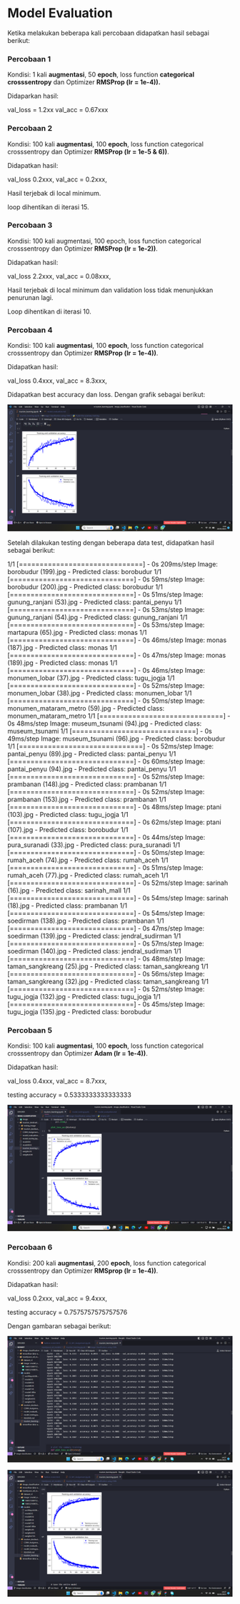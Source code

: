 # Model Evaluation

Ketika melakukan beberapa kali percobaan didapatkan hasil sebagai berikut:

### Percobaan 1

Kondisi: 1 kali **augmentasi**, 50 **epoch**, loss function **categorical crosssentropy** dan Optimizer **RMSProp (lr = 1e-4)).**

Didaparkan hasil:

val_loss = 1.2xx	val_acc = 0.67xxx

### Percobaan 2

Kondisi: 100 kali **augmentasi**, 100 **epoch**, loss function categorical crosssentropy dan Optimizer **RMSProp (lr = 1e-5 & 6))**.

Didapatkan hasil:

val_loss 0.2xxx,	val_acc = 0.2xxx,

Hasil terjebak di local minimum.

loop dihentikan di iterasi 15.

### Percobaan 3

Kondisi: 100 kali augmentasi, 100 epoch, loss function categorical crosssentropy dan Optimizer **RMSProp (lr = 1e-2))**.

Didapatkan hasil:

val_loss 2.2xxx,	val_acc = 0.08xxx,

Hasil terjebak di local minimum dan validation loss tidak menunjukkan penurunan lagi.

Loop dihentikan di iterasi 10.

### Percobaan 4

Kondisi: 100 kali **augmentasi**, 100 **epoch**, loss function categorical crosssentropy dan Optimizer **RMSProp (lr = 1e-4))**.

Didapatkan hasil:

val_loss 0.4xxx,	val_acc = 8.3xxx,

Didapatkan best accuracy dan loss. Dengan grafik sebagai berikut:

![1685313897121](image/model_evaluatiion/1685313897121.png)

Setelah dilakukan testing dengan beberapa data test, didapatkan hasil sebagai berikut:

1/1 [==============================] - 0s 209ms/step
Image: borobudur (199).jpg - Predicted class: borobudur
1/1 [==============================] - 0s 59ms/step
Image: borobudur (200).jpg - Predicted class: borobudur
1/1 [==============================] - 0s 51ms/step
Image: gunung_ranjani (53).jpg - Predicted class: pantai_penyu
1/1 [==============================] - 0s 53ms/step
Image: gunung_ranjani (54).jpg - Predicted class: gunung_ranjani
1/1 [==============================] - 0s 53ms/step
Image: martapura (65).jpg - Predicted class: monas
1/1 [==============================] - 0s 46ms/step
Image: monas (187).jpg - Predicted class: monas
1/1 [==============================] - 0s 47ms/step
Image: monas (189).jpg - Predicted class: monas
1/1 [==============================] - 0s 46ms/step
Image: monumen_lobar (37).jpg - Predicted class: tugu_jogja
1/1 [==============================] - 0s 52ms/step
Image: monumen_lobar (38).jpg - Predicted class: monumen_lobar
1/1 [==============================] - 0s 50ms/step
Image: monumen_mataram_metro (59).jpg - Predicted class: monumen_mataram_metro
1/1 [==============================] - 0s 48ms/step
Image: museum_tsunami (94).jpg - Predicted class: museum_tsunami
1/1 [==============================] - 0s 49ms/step
Image: museum_tsunami (96).jpg - Predicted class: borobudur
1/1 [==============================] - 0s 52ms/step
Image: pantai_penyu (89).jpg - Predicted class: pantai_penyu
1/1 [==============================] - 0s 60ms/step
Image: pantai_penyu (94).jpg - Predicted class: pantai_penyu
1/1 [==============================] - 0s 52ms/step
Image: prambanan (148).jpg - Predicted class: prambanan
1/1 [==============================] - 0s 52ms/step
Image: prambanan (153).jpg - Predicted class: prambanan
1/1 [==============================] - 0s 48ms/step
Image: ptani (103).jpg - Predicted class: tugu_jogja
1/1 [==============================] - 0s 62ms/step
Image: ptani (107).jpg - Predicted class: borobudur
1/1 [==============================] - 0s 44ms/step
Image: pura_suranadi (33).jpg - Predicted class: pura_suranadi
1/1 [==============================] - 0s 50ms/step
Image: rumah_aceh (74).jpg - Predicted class: rumah_aceh
1/1 [==============================] - 0s 51ms/step
Image: rumah_aceh (77).jpg - Predicted class: rumah_aceh
1/1 [==============================] - 0s 52ms/step
Image: sarinah (16).jpg - Predicted class: sarinah_mall
1/1 [==============================] - 0s 54ms/step
Image: sarinah (18).jpg - Predicted class: prambanan
1/1 [==============================] - 0s 54ms/step
Image: soedirman (138).jpg - Predicted class: prambanan
1/1 [==============================] - 0s 47ms/step
Image: soedirman (139).jpg - Predicted class: jendral_sudirman
1/1 [==============================] - 0s 57ms/step
Image: soedirman (140).jpg - Predicted class: jendral_sudirman
1/1 [==============================] - 0s 48ms/step
Image: taman_sangkreang (25).jpg - Predicted class: taman_sangkreang
1/1 [==============================] - 0s 56ms/step
Image: taman_sangkreang (32).jpg - Predicted class: taman_sangkreang
1/1 [==============================] - 0s 52ms/step
Image: tugu_jogja (132).jpg - Predicted class: tugu_jogja
1/1 [==============================] - 0s 45ms/step
Image: tugu_jogja (135).jpg - Predicted class: borobudur

### Percobaan 5

Kondisi: 100 kali **augmentasi**, 100 **epoch**, loss function categorical crosssentropy dan Optimizer **Adam (lr = 1e-4))**.

Didapatkan hasil:

val_loss 0.4xxx,	val_acc = 8.7xxx,

testing accuracy = 0.5333333333333333

![1685321690558](image/model_evaluatiion/1685321690558.png)


### Percobaan 6

Kondisi: 200 kali **augmentasi**, 200 **epoch**, loss function categorical crosssentropy dan Optimizer **RMSprop (lr = 1e-4))**.

Didapatkan hasil:

val_loss 0.2xxx,	val_acc = 9.4xxx,

testing accuracy = 0.7575757575757576

Dengan gambaran sebagai berikut:

![1685428675908](image/model_evaluatiion/1685428675908.png)

![1685428702665](image/model_evaluatiion/1685428702665.png)
